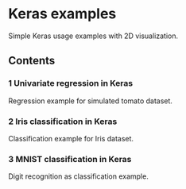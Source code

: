 # Keras examples

Simple Keras usage examples with 2D visualization.

## Contents

### 1 Univariate regression in Keras

Regression example for simulated tomato dataset.

### 2 Iris classification in Keras

Classification example for Iris dataset.

### 3 MNIST classification in Keras

Digit recognition as classification example.
